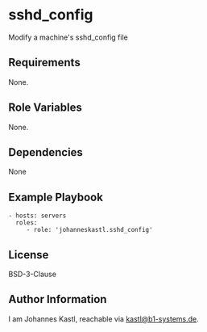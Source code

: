 sshd_config
=========

Modify a machine's sshd_config file

Requirements
------------

None.

Role Variables
--------------

None.

Dependencies
------------

None

Example Playbook
----------------

    - hosts: servers
      roles:
         - role: 'johanneskastl.sshd_config'

License
-------

BSD-3-Clause

Author Information
------------------

I am Johannes Kastl, reachable via kastl@b1-systems.de.

